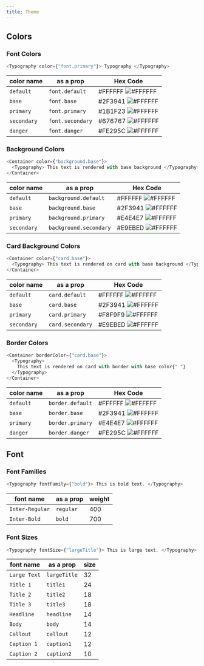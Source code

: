 ```yaml
---
title: Theme
---
```


## Colors

### Font Colors

```js
<Typography color={"font.primary"}> Typography </Typography>
```

| color name  | as a prop        | Hex Code                                                                  |
| ----------- | ---------------- | ------------------------------------------------------------------------- |
| `default`   | `font.default`   | #FFFFFF ![#FFFFFF](https://placehold.it/150x40/FFFFFF/FFFFFF?text=FFFFFF) |
| `base`      | `font.base`      | #2F3941 ![#FFFFFF](https://placehold.it/40x12/2F3941/FFFFFF?text=%20)     |
| `primary`   | `font.primary`   | #1B1F23 ![#FFFFFF](https://placehold.it/40x12/1B1F23/FFFFFF?text=%20)     |
| `secondary` | `font.secondary` | #676767 ![#FFFFFF](https://placehold.it/40x12/676767/FFFFFF?text=%20)     |
| `danger`    | `font.danger`    | #FE295C ![#FFFFFF](https://placehold.it/40x12/FE295C/FFFFFF?text=%20)     |

### Background Colors

```js
<Container color={"background.base"}>
  <Typography> This text is rendered with base background </Typography>
</Container>
```

| color name  | as a prop              | Hex Code                                                                  |
| ----------- | ---------------------- | ------------------------------------------------------------------------- |
| `default`   | `background.default`   | #FFFFFF ![#FFFFFF](https://placehold.it/150x40/FFFFFF/FFFFFF?text=FFFFFF) |
| `base`      | `background.base`      | #2F3941 ![#FFFFFF](https://placehold.it/40x12/2F3941/FFFFFF?text=%20)     |
| `primary`   | `background.primary`   | #E4E4E7 ![#FFFFFF](https://placehold.it/40x12/E4E4E7/FFFFFF?text=%20)     |
| `secondary` | `background.secondary` | #E9EBED ![#FFFFFF](https://placehold.it/40x12/E9EBED/FFFFFF?text=%20)     |

### Card Background Colors

```js
<Container color={"card.base"}>
  <Typography> This text is rendered on card with base background </Typography>
</Container>
```

| color name  | as a prop        | Hex Code                                                                  |
| ----------- | ---------------- | ------------------------------------------------------------------------- |
| `default`   | `card.default`   | #FFFFFF ![#FFFFFF](https://placehold.it/150x40/FFFFFF/FFFFFF?text=FFFFFF) |
| `base`      | `card.base`      | #2F3941 ![#FFFFFF](https://placehold.it/40x12/2F3941/FFFFFF?text=%20)     |
| `primary`   | `card.primary`   | #F8F9F9 ![#FFFFFF](https://placehold.it/40x12/F8F9F9/FFFFFF?text=%20)     |
| `secondary` | `card.secondary` | #E9EBED ![#FFFFFF](https://placehold.it/40x12/E9EBED/FFFFFF?text=%20)     |

### Border Colors

```js
<Container borderColor={"card.base"}>
  <Typography>
    This text is rendered on card with border with base color{" "}
  </Typography>
</Container>
```

| color name | as a prop        | Hex Code                                                                  |
| ---------- | ---------------- | ------------------------------------------------------------------------- |
| `default`  | `border.default` | #FFFFFF ![#FFFFFF](https://placehold.it/150x40/FFFFFF/FFFFFF?text=FFFFFF) |
| `base`     | `border.base`    | #2F3941 ![#FFFFFF](https://placehold.it/40x12/2F3941/FFFFFF?text=%20)     |
| `primary`  | `border.primary` | #E4E4E7 ![#FFFFFF](https://placehold.it/40x12/E4E4E7/FFFFFF?text=%20)     |
| `danger`   | `border.danger`  | #FE295C ![#FFFFFF](https://placehold.it/40x12/FE295C/FFFFFF?text=%20)     |

## Font

### Font Families

```js
<Typography fontFamily={"bold"}> This is bold text. </Typography>
```

| font name       | as a prop | weight |
| --------------- | --------- | ------ |
| `Inter-Regular` | `regular` | 400    |
| `Inter-Bold`    | `bold`    | 700    |

### Font Sizes

```js
<Typography fontSize={"largeTitle"}> This is large text. </Typography>
```

| font name    | as a prop    | size |
| ------------ | ------------ | ---- |
| `Large Text` | `largeTitle` | 32   |
| `Title 1`    | `title1`     | 24   |
| `Title 2`    | `title2`     | 18   |
| `Title 3`    | `title3`     | 18   |
| `Headline`   | `headline`   | 14   |
| `Body`       | `body`       | 14   |
| `Callout`    | `callout`    | 12   |
| `Caption 1`  | `caption1`   | 12   |
| `Caption 2`  | `caption2`   | 10   |
